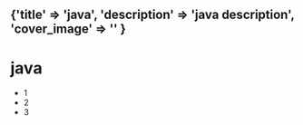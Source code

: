 {'title' => 'java',
'description' => 'java description',
'cover_image' => ''
}
---
# java
- 1
- 2
- 3
